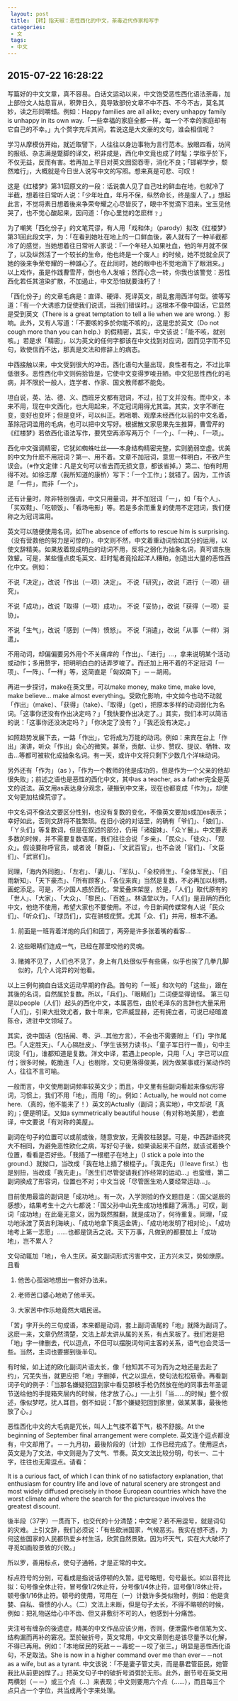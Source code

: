 ```yaml
---
 layout: post
 title: 【转】指天椒：恶性西化的中文，荼毒近代作家和写手
 categories:
 - 文
 tags:
 - 中文
---
```


## 2015-07-22 16:28:22

写篇好的中文文章，真不容易。白话文运动以来，中文饱受恶性西化语法荼毒，加上部份文人姑息盲从，积弊日久，竟导致部份文章不中不西、不今不古，莫名其妙，读之形同嚼蜡。例如：Happy families are all alike; every unhappy family is unhappy in its own way.「一些幸福的家庭全都一样，每一个不幸的家庭却有它自己的不幸。」九个赘字充斥其间，若说这是大文豪的文句，谁会相信呢？

学习从摩模仿开始，就近取譬下，人往往以身边事物为言行范本。放眼四看，坊间的报纸、杂志满是蹩脚的译文，积非成是，西化中文竟也成了时髦；学取乎於下，不仅无益，反而有害。若再加上平日对英文囫囵吞枣，消化不良；「邯郸学步，颓然难行」，大概就是今日世人说写中文的写照。想来真是可悲、可叹！

这是《红楼梦》第31回原文的一段：话说袭人见了自己吐的鲜血在地，也就冷了半截，想着往日常听人说：「少年吐血，年月不保，纵然命长，终是废人了。」想起此言，不觉将素日想着後来争荣夸耀之心尽皆灰了，眼中不觉滴下泪来。宝玉见他哭了，也不觉心酸起来，因问道：「你心里觉的怎麽样﹖」

为了嘲笑「西化份子」的文笔荒谬，有人用「戏和体」（parody）拟改《红楼梦》第31回此段文字，为：「在看到她吐在地上的一口鲜血後，袭人就有了一种半截都冷了的感觉，当她想着往日常听人家说：『一个年轻人如果吐血，他的年月就不保了，以及纵然活了一个较长的生命，他也终是一个废人』的时候，她不觉就全灰了她的後来争荣夸耀的一种雄心了。在此同时，她的眼中也不觉地滴下了眼泪来。」以上戏作，虽是作践曹雪芹，倒也令人发噱；然而心念一转，你我也该警觉：恶性西化若任其渲染扩散，不加遏止，中文恐怕就要浊朽了！

「西化份子」的文章毛病是：直译、硬译、死译英文，胡乱套用西洋句型。彼等写道：「有一个大诱惑力促使我们说谎，当我们错误时。」这根本不像中国话，它显然是受到英文（There is a great temptation to tell a lie when we are wrong. ）影响。此外，又有人写道：「不要咳的多於你能不咳的」，这是忠於英文（Do not cough more than you can help.）的假精密，其实，中文该说：「能不咳，就别咳。」若是求「精密」，以为英文的任何字都该在中文找到对应词，因而见字而不见句，致使信而不达，那真是文法和修辞上的病态。

中西接触以来，中文受到很大的冲击。西化语句大量出现，良性者有之，不过比率低很多。恶性西化中文则俯拾皆是，它使中文变得罗唆丑陋。中文犯恶性西化的毛病，并不限於一般人，连学者、作家、国文教师都不能免。

坦白说，英、法、德、义、西班牙文都有冠词，不过，拉丁文并没有。而中文，本来不用，现在中文西化，也大用起来，不定冠词用得尤其滥。其实，文字不断在变，变好也变坏；但是变坏，可以纠正。若咀嚼、观摩未经西化以前的中文名着，革除冠词滥用的毛病，也可以把中文写好。根据散文家思果先生推算，曹雪芹的《红楼梦》若依西化语法写作，要凭空再添写两万个「一个」、「一种」、「一项」。

西化中文强调精密，它犹如蜘蛛吐丝——本身结构精密完整，实则脆弱空虚。优美的中文为什麽不用冠词？第一、用不着。文章不加冠词，意思一样明白，不致产生误会。（※作文定律：凡是文句可以省去而无损文意，都该省掉。）第二、怕有时用得不对。如徐志摩〈我所知道的康桥〉写下：「一个工作」；就错了。因为，工作该是「一件」，而非「一个」。

还有计量时，除非特别强调，中文只用量词，并不加冠词「一」，如「有个人」、「买双鞋」、「吃顿饭」、「看场电影」等。若是多余而重复的使用不定冠词，我们便称之为冠词滥用。

英文可以随便使用名词，如The absence of efforts to rescue him is surprising.（没有营救他的努力是可惊的）。中文则不然，中文着重动词恰如其分的运用，以使文辞精美。如果放着现成明白的动词不用，反将之弱化为抽象名词，真可谓东施效颦。可是，某些懂点皮毛英文、赶时髦者竟拾起洋人糟粕，创造出大量的恶性西化中文。例如：

不说「决定」，改说「作出（一项）决定」。  不说「研究」，改说「进行（一项）研究」。

不说「成功」，改说「取得（一项）成功」。  不说「妥协」，改说「获得（一项）妥协」。

不说「生气」，改说「感到（一阵）愤怒」。  不说「消遣」，改说「从事（一样）消遣」。

不用动词，却偏偏要另外用个不关痛痒的「作出」、「进行」…，拿来说明某个活动或动作；多用赘字，把明明白白的话弄罗唆了。而还加上用不着的不定冠词「一项」、「一阵」、「一样」等，这简直是「匈奴南下」－－胡闹。

再进一步探讨，make在英文里，可以make money,  make time,  make love,  make believe… make almost everything。受欧化影响，中文如今也动不动就「作出」（make）、「获得」（take）、「取得」（get），把原本多样的动词弱化为名词。「这事你还没有作出决定吗？」「我快要作出决定了。」其实，我们本可以简洁的说：「这事你还没决定吗？」「你决定了没有？」「我还没有决定。」

如照趋势发展下去，一路「作出」，它将成为万能的动词。例如：来宾在台上「作出」演讲，听众「作出」会心的微笑。甚至，贡献、让步、赞叹、提议、牺牲、攻击…等都可被软化成抽象名词。有一天，或许中文将只剩下少数几个洋味动词。

另外还有「作为」（as ），「作为一个教师的他是成功的，但是作为一个父亲的他却很失败」；前述之语也是恶性的西化中文，其中as a teacher,  as a father完全是英文的说法。英文用as表达身分观念，硬搬到中文来，现在也都变成「作为」，却使文句更加枯燥荒谬了。

中文名词不像法文要区分性别，也没有复数的变化，不像英文要加s或加es表示；幸好如此，否则文辞将不胜繁琐。在旧小说的对话里，的确有「爷们」、「娘们」、「ㄚ头们」等复数词，但是在叙述的部分，仍用「诸姐妹」、「众ㄚ鬟」。中文要表多数的时候，并不需要复数语尾，我们往往会说「乡亲」、「民众」、「徒众」、「观众」。假设要称呼官员，或者说「群臣」、「文武百官」，也不会说「官们」、「文臣们」、「武官们」。

同理，「海内外同胞」、「左右」、「妻儿」、「军队」、「全校师生」、「全体军民」、「旧雨新知」、「天下豪杰」、「所有顾客」、「各位来宾」当然是复数，不必再加以标明，画蛇添足。可是，不少国人惑於西化，常爱叠床架屋，於是，「人们」取代原有的「世人」、「大家」、「大众」、「黎民」、「百姓」。林语堂以为，「人们」是丑陃的西化中文，他绝不使用，希望大家也不要使用。不过，今日新闻传媒常有人说「民众们」、「听众们」、「球员们」，实在骈枝疣赘。尤其「众、们」并用，根本不通。

1. 前面是一班背着洋炮的兵们和团丁，两旁是许多张着嘴的看客…

2. 这些眼睛们连成一气，已经在那里咬他的灵魂。

3. 赌摊不见了，人们也不见了，身上有几处很似乎有些痛，似乎也挨了几拳几脚似的，几个人诧异的对他看。

以上三例句摘自白话文运动早期的作品。首句的「一班」和次句的「这些」，跟在其後的名词，自然属於复数。所以，「兵们」、「眼睛们」二词便显得诡怪。 第三句是以people（人们）起头的西化中文，本属恶性，由於毛泽东的言辞也大量采用「人们」，引来大批效尤者，数十年来，它声威显赫，还有拥立者，可说已经暗渡陈仓，进驻中文领域了。

其实，说中国话（包括闽、粤、沪…其他方言），不会也不需要附上「们」字作尾巴。「人定胜天」、「人心隔肚皮」、「学生该努力读书」、「童子军日行一善」，句中主词没「们」，谁都知道是复数。洋文中译，若遇上people，只用「人」字已可以应付；很多时候，乾脆连「人」也剔除，文句更落得俊美，因为做某事或行某动作的人，往往不言可喻。

一般而言，中文使用副词频率较英文少；而且，中文里有些副词看起来像似形容词，习惯上，我们不用「地」，而用「的」。例如：Actually, he would not come here. （真的，他不能来了！）英文的Actually（副词；真实地），中文却说「真的」；便是明证。又如a symmetrically beautiful house（有对称地美屋），若直译，中文要说「有对称的美屋」。

副词在句子的位置可以或前或後，随意安放，无需胶柱鼓瑟。可是，中西辞语终究大不相同，为避免恶性欧化之病，写好句子後，如果读起来不自然，就该试着换个位置，看看是否好些。「我插了一根棍子在地上」（I stick a pole into the ground.）就拗口，当改成「我在地上插了根棍子」。「我走先」（I leave first.）也是别扭，当改成「我先走」。「医生们尽管促请我们作经常的运动…」也蛮缠，第二副词换成了形容词，位置也不对；中文当说「尽管医生劝人要经常运动…」。

目前使用最滥的副词是「成功地」。有一次，入学测验的作文题目是：〈国父诞辰的感想〉，结果考生十之六七都说：「国父孙中山先生成功地推翻了满清。」可叹，副词「成功地」在此毫无意义，因为既然推翻，就是成功了，何待重复。同理，「成功地泳渡了英吉利海峡」、「成功地拿下奥运金牌」、「成功地发明了相对论」、「成功地考上第一志愿」……也都是饶舌之说。天下万事，凡做到的都要加上「成功地」，岂不累人？

文句动辄加「地」，令人生厌。英文副词形式污害中文，正方兴未艾，势如燎原。且看

1. 他苦心孤诣地想出一套好办法来。

2. 老师苦口婆心地劝了他半天。

3. 大家苦中作乐地竟然大唱民谣。

「苦」字开头的三句成语，本来都是动词，套上副词语尾的「地」就降为副词了。这麽一来，文章仍然清楚，文法上却太讲从属的关系，有点呆板了。我们若是把「地」字一律删去，代以逗点，不但可以摆脱词句间主客的关系，语气也会灵活一些。当然，主词也要挪到後半句。

有时候，如上述的欧化副词片语太长，像「他知其不可为而为之地还是去赴了约」，冗芜失当，就更应把「地」字删掉，代之以逗点，使句法松松筋骨。再看副词子句的例子：「当那名嫌疑犯回到家中看见那枝手枪仍然放在他的同事去年圣诞节送给他的手提箱夹层内的时候，他才放了心。」──上引「当……的时候」整个叙述，像似梦呓，扰人耳目。倒不如说：「那个嫌疑犯回到家里，做某某事，最後他放了心。」

恶性西化中文的大毛病是冗长，叫人上气接不着下气，极不舒服。At the beginning of September final arrangement were complete. 英文连个逗点都没有，中文却用了。－－九月初，最後阶段的（计划）工作已经完成了。使用逗点，英文是为了文法，中文则是为了文气、节奏。英文文法比较分明，句长一、二十字，往往也无需逗点。请看：

It is a curious fact, of which I can think of no satisfactory explanation, that enthusiasm for country life and love of natural scenery are strongest and most widely diffused precisely in those European countries which have the worst climate and where the search for the picturesque involves the greatest discount.

後半段（37字）一贯而下，也交代的十分清楚；中文呢？若不用逗号，就是词句的灾难。上引文辞，我们必须说：「有些欧洲国家，气候恶劣。我实在想不透，为何这些国家的人民都热爱乡村生活，欣赏自然景致。因为坏天气，实在大大破坏了寻觅如画般景致的兴致。」

所以罗，善用标点，使句子通畅，才是正常的中文。

标点符号的分别，可看成是指说话停顿的久暂。逗号略短，句号最长。如以音符比拟：句号像全休止符，冒号像1/2休止符，分号像1/4休止符，逗号像1/8休止符，顿号像1/16休止符。顿号的使用，可用在（一）计数许多类似物时，例如：他是贪婪、自私、昏愦的小人。（二）文法上未断，但是句子太长，不得不略顿的时候，例如：把礼物送给心中不齿、但又非敷衍不可的人，他感到十分痛苦。

夹注号有缠杂的後遗症，精美的中文作品应该少用，否则，便泄露作者信笔为文、结构漏而再补的窘况。至於破折号，英文常用，中文文章则也是该尽量予以化解，不得已再用。例如：「本地居民的死敌－－毒蛇－－咬了张三。」明显是恶性西化语句，不足取法。She is now in a higher command over me than ever－－not as a wife, but as a tyrant. 中文该说：「不是妻子管丈夫，而是暴君管臣民，她管我比从前更凶悍了。」把英文句子中的破折号消弭於无形。此外，删节号在英文用两横划（－－）或三个点（…）来表现；中文则要用六个点（……），而且每三个点只占一个字位，共当成两个字来处理。

